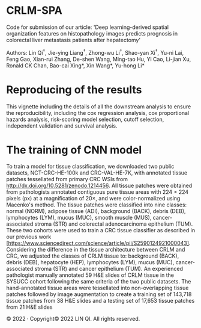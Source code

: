 # CRLM-SPA
 Code for submission of our article: 'Deep learning-derived spatial organization features on histopathology images predicts prognosis in colorectal liver metastasis patients after hepatectomy'

 Authors: Lin Qi<sup>†</sup>, Jie-ying Liang<sup>†</sup>, Zhong-wu Li<sup>†</sup>, Shao-yan Xi<sup>†</sup>, Yu-ni Lai, Feng Gao, Xian-rui Zhang, De-shen Wang, Ming-tao Hu, Yi Cao, Li-jian Xu, Ronald CK Chan, Bao-cai Xing\*, Xin Wang\*, Yu-hong Li\*

# Reproducing of the results
This vignette including the details of all the downstream analysis to ensure the reproducibility, including the cox regression analysis, cox proportional hazards analysis, risk-scoring model selection, cutoff selection, independent validation and survival analysis. 

# The training of CNN model
To train a model for tissue classification, we downloaded two public datasets, NCT-CRC-HE-100k and CRC-VAL-HE-7K, with annotated tissue patches tessellated from primary CRC WSIs from http://dx.doi.org/10.5281/zenodo.1214456. All tissue patches were obtained from pathologists annotated contiguous pure tissue areas with 224 × 224 pixels (px) at a magnification of 20×, and were color-normalized using Macenko's method. The tissue patches were classified into nine classes: normal (NORM), adipose tissue (ADI), background (BACK), debris (DEB), lymphocytes (LYM), mucus (MUC), smooth muscle (MUS), cancer-associated stroma (STR) and colorectal adenocarcinoma epithelium (TUM). These two cohorts were used to train a CRC tissue classifier as described in our previous work [https://www.sciencedirect.com/science/article/pii/S2590124921000043]. Considering the difference in the tissue architecture between CRLM and CRC, we adjusted the classes of CRLM tissue to: background (BACK), debris (DEB), hepatocyte (HEP), lymphocytes (LYM), mucus (MUC), cancer-associated stroma (STR) and cancer epithelium (TUM). An experienced pathologist manually annotated 59 H&E slides of CRLM tissue in the SYSUCC cohort following the same criteria of the two public datasets. The hand-annotated tissue areas were tessellated into non-overlapping tissue patches followed by image augmentation to create a training set of 143,718 tissue patches from 38 H&E slides and a testing set of 17,653 tissue patches from 21 H&E slides 

© 2022 · Copyright© 2022 LIN QI. All rights reserved.
